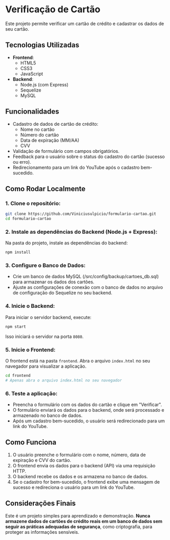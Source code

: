 # Verificação de Cartão

Este projeto permite verificar um cartão de crédito e cadastrar os dados de seu cartão.

## Tecnologias Utilizadas

- **Frontend**:
  - HTML5
  - CSS3
  - JavaScript
- **Backend**:
  - Node.js (com Express)
  - Sequelize 
  - MySQL

## Funcionalidades

- Cadastro de dados de cartão de crédito:
  - Nome no cartão
  - Número do cartão
  - Data de expiração (MM/AA)
  - CVV
- Validação de formulário com campos obrigatórios.
- Feedback para o usuário sobre o status do cadastro do cartão (sucesso ou erro).
- Redirecionamento para um link do YouTube após o cadastro bem-sucedido.

## Como Rodar Localmente

### 1. Clone o repositório:

```bash
git clone https://github.com/Viniciusulpicio/formulario-cartao.git
cd formulario-cartao
```

### 2. Instale as dependências do Backend (Node.js + Express):

Na pasta do projeto, instale as dependências do backend:

```bash
npm install
```

### 3. Configure o Banco de Dados:

- Crie um banco de dados MySQL (/src/config/backup/cartoes_db.sql) para armazenar os dados dos cartões.
- Ajuste as configurações de conexão com o banco de dados no arquivo de configuração do Sequelize no seu backend.

### 4. Inicie o Backend:

Para iniciar o servidor backend, execute:

```bash
npm start
```

Isso iniciará o servidor na porta `8080`.

### 5. Inicie o Frontend:

O frontend está na pasta `frontend`. Abra o arquivo `index.html` no seu navegador para visualizar a aplicação.

```bash
cd frontend
# Apenas abra o arquivo index.html no seu navegador
```

### 6. Teste a aplicação:

- Preencha o formulário com os dados do cartão e clique em "Verificar".
- O formulário enviará os dados para o backend, onde será processado e armazenado no banco de dados.
- Após um cadastro bem-sucedido, o usuário será redirecionado para um link do YouTube.

## Como Funciona

1. O usuário preenche o formulário com o nome, número, data de expiração e CVV do cartão.
2. O frontend envia os dados para o backend (API) via uma requisição HTTP.
3. O backend recebe os dados e os armazena no banco de dados.
4. Se o cadastro for bem-sucedido, o frontend exibe uma mensagem de sucesso e redireciona o usuário para um link do YouTube.


## Considerações Finais

Este é um projeto simples para aprendizado e demonstração. **Nunca armazene dados de cartões de crédito reais em um banco de dados sem seguir as práticas adequadas de segurança**, como criptografia, para proteger as informações sensíveis.
